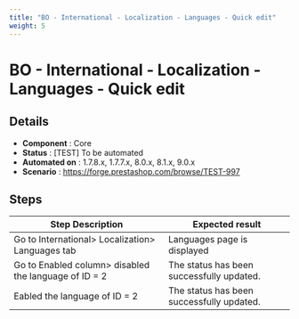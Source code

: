 ```yaml
---
title: "BO - International - Localization - Languages - Quick edit"
weight: 5
---
```


# BO - International - Localization - Languages - Quick edit
## Details
* **Component** : Core
* **Status** : [TEST] To be automated
* **Automated on** : 1.7.8.x, 1.7.7.x, 8.0.x, 8.1.x, 9.0.x
* **Scenario** : https://forge.prestashop.com/browse/TEST-997

## Steps
| Step Description | Expected result |
| ----- | ----- |
| Go to International> Localization> Languages tab | Languages page is displayed |
| Go to Enabled column> disabled the language of ID = 2 | The status has been successfully updated. |
| Eabled the language of ID = 2 | The status has been successfully updated. |
